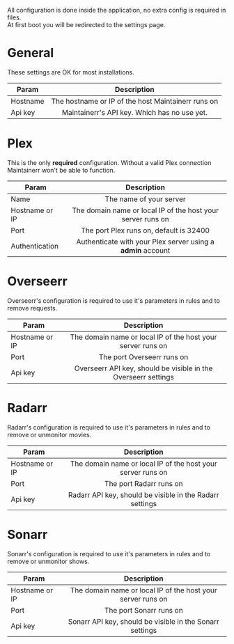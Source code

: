 All configuration is done inside the application, no extra config is required in files. <br />
At first boot you will be redirected to the settings page.

# General
These settings are OK for most installations.

| Param        | Description           |
| ------------- |:-------------:|
| Hostname      | The hostname or IP of the host Maintainerr runs on |
| Api key       | Maintainerr's API key. Which has no use yet. |

# Plex
This is the only **required** configuration. Without a valid Plex connection Maintainerr won't be able to function.

| Param        | Description           |
| ------------- |:-------------:|
| Name          | The name of your server |
| Hostname or IP| The domain name or local IP of the host your server runs on |
| Port          | The port Plex runs on, default is 32400 |
| Authentication| Authenticate with your Plex server using a **admin** account |


# Overseerr
Overseerr's configuration is required to use it's parameters in rules and to remove requests. <br />

| Param        | Description           |
| ------------- |:-------------:|
| Hostname or IP| The domain name or local IP of the host your server runs on |
| Port          | The port Overseerr runs on |
| Api key| Overseerr API key, should be visible in the Overseerr settings |

# Radarr
Radarr's configuration is required to use it's parameters in rules and to remove or unmonitor movies.

| Param        | Description           |
| ------------- |:-------------:|
| Hostname or IP| The domain name or local IP of the host your server runs on |
| Port          | The port Radarr runs on |
| Api key| Radarr API key, should be visible in the Radarr settings |

# Sonarr
Sonarr's configuration is required to use it's parameters in rules and to remove or unmonitor shows.

| Param        | Description           |
| ------------- |:-------------:|
| Hostname or IP| The domain name or local IP of the host your server runs on |
| Port          | The port Sonarr runs on |
| Api key| Sonarr API key, should be visible in the Sonarr settings |